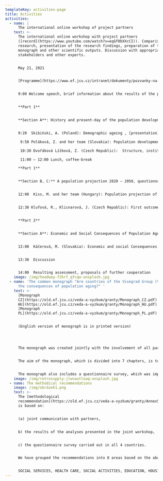 ```yaml
---
templateKey: activities-page
title: Activities
activities:
  - name: |
      The international online workshop of project partners 
    text: >-
      The international online workshop with project partners
      ([record](https://www.youtube.com/watch?v=eqGf0bXXcCI)). Comparison of the
      research, presentation of the research findings, preparation of the planed
      monograph and other scientific outputs. Discussion with appropriate
      stakeholders and other experts.


      May 21, 2021


      [Programme](https://www.ef.jcu.cz/intranet/dokumenty/pozvanky-na-akce-ef/program.pdf):


      9:00 Welcome speech, brief information about the results of the project. dean Renata Klufová 


      **Part 1**


      **Section A**: History and present-day of the population development in V4 countries 


      9:20  Skibiński, A. (Poland): Demographic ageing , [presentation](https://www.ef.jcu.cz/veda-a-vyzkum/granty/v4_soubory/skibinski_pl.pdf)

       9:50 Poláková, Z. and her team (Slovakia): Population development in V4 countries, [presentation](https://www.ef.jcu.cz/veda-a-vyzkum/granty/v4_soubory/polakova_nitra_v4.pdf)

       10:30 Dvořáková Líšková, Z. (Czech Republic):  Structure, institutions involved and their activities and adopted policies, [presentation](https://www.ef.jcu.cz/veda-a-vyzkum/granty/v4_soubory/dvorakova_soukupova_visegrad_prezentace.pdf)

       11:00 – 12:00 Lunch, coffee-break 

      **Part 1**


      **Section B, C:** A population projection 2020 – 2050, questionnaire survey 


      12:00  Kiss, M. and her team (Hungary): Population projection of V4 countries, [presentation](https://www.ef.jcu.cz/veda-a-vyzkum/granty/v4_soubory/population-projections-between-2020-and-2050.pdf)


      12:30 Klufová, R., Klicnarová, J. (Czech Republic): First outcomes of the questionnaire survey, [presentation](https://www.ef.jcu.cz/veda-a-vyzkum/granty/v4_soubory/kluf_workshop_questionnairs.pdf)


      **Part 2**


      **Section A**: Economic and Social Consequences of Population Ageing 


      13:00  Káčerová, M. (Slovakia): Economic and social Consequences of Population Aging, [presentation](https://www.ef.jcu.cz/veda-a-vyzkum/granty/v4_soubory/kacerova_consequences_kv.pdf) 


      13:30  Discussion 


      14:00  Resulting assessment, proposals of further cooperation
    image: /img/headway-f2krf_qfcqw-unsplash.jpg
  - name: 'The common monograph "Are countries of the Visegrad Group (V4) ready for
      the consequences of population aging?" '
    text: >-
      [Monograph
      CZ](https://old.ef.jcu.cz/veda-a-vyzkum/granty/Monograph_CZ.pdf)  [Monograph
      HU](https://old.ef.jcu.cz/veda-a-vyzkum/granty/Monograph_HU.pdf)
      [Monograph
      PL](https://old.ef.jcu.cz/veda-a-vyzkum/granty/Monograph_PL.pdf) 


      (English version of monograph is in printed version)




      The monograph was created jointly with the involvement of all partners, where after mutual electronic communication (e-mail, Skype) they agreed on the common content and procedure for the processing of individual units.This monograph is intended for a wider audience, but primarily for academics and students of social sciences. Its aim is to contribute to the necessary debate on population ageing.


      The aim of the monograph, which is divided into 7 chapters, is to evaluate the current situation and the causes of demographic ageing of the V4 countries in the broader context of their historical development.


      The monograph also includes a questionnaire survey, which was implemented and initiated by the Faculty of Economics of the University of South Bohemia in České Budějovice. The aim of the survey was to find out the opinions of people who deal with issues related to demographic ageing in their daily practice (officials at various levels of state and local government, social workers, health professionals, academics and others). These views on the preparedness of the V4 countries for the consequences of the ageing of their populations have been compared in Chapter 6 of the present monograph.
    image: /img/retrosupply-jlwvautloaq-unsplash.jpg
  - name: The methodical recommendations
    image: /img/obrázek1.png
    text: >-
      The [methodological
      recommendation](https://old.ef.jcu.cz/veda-a-vyzkum/granty/Annex5_Methodical_recommendations.pdf)
      is based on:


      (a) joint communication with partners,


      b) the results of the analyses presented in the joint workshop,


      c) the questionnaire survey carried out in all 4 countries.


      We have grouped the recommendations into 8 areas based on the above joint discussions:


      SOCIAL SERVICES, HEALTH CARE, SOCIAL ACTIVITIES, EDUCATION, HOUSING, QUALITY OF LIFE, MATERIAL SECURITY, INCLUSION
---
```

